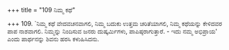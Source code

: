 +++
title = "109 ನಿಮ್ಮ ಕಥೆ"

+++
109. `ನಿಮ್ಮ ಕಥೆ ವೇದವಚನವಾಗಲಿ, ನಿಮ್ಮ ಬದುಕು ಉತ್ತಮ ಚರಿತೆಯಾಗಲಿ, ನಿಮ್ಮ ಕಥೆಯನ್ನು ಕೇಳಿದವರ ಪಾಪ ನಾಶವಾಗಲಿ. ನಿಮ್ಮನ್ನು ನಿಂದಿಸುವ ಜನರು ದುಷ್ಕರ್ಮಿಗಳು, ಪಾಪಿಷ್ಠರಾಗುತ್ತಾರೆ.  - ಇದು ನಮ್ಮ ಅಭಿಪ್ರಾಯ' ಎಂದು ಪಾರ್ಥನನ್ನು ಶಿವನು ಹರಸಿ ಕಳುಹಿಸಿದನು.